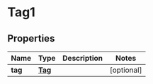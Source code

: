 
# Tag1

## Properties
Name | Type | Description | Notes
------------ | ------------- | ------------- | -------------
**tag** | [**Tag**](Tag.md) |  |  [optional]



